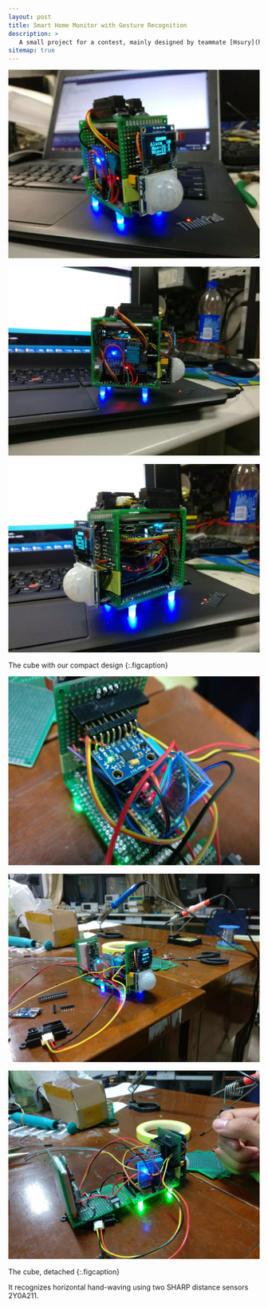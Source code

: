 ```yaml
---
layout: post
title: Smart Home Monitor with Gesture Recognition
description: >
   A small project for a contest, mainly designed by teammate [Hsury](https://kagamiz.com/).
sitemap: true
---
```


![Full-width image](/assets/img/img-projects/03-01.jfif)

![Full-width image](/assets/img/img-projects/03-02.jfif)

![Full-width image](/assets/img/img-projects/03-03.jfif)

The cube with our compact design
{:.figcaption}

![Full-width image](/assets/img/img-projects/03-04.jfif)

![Full-width image](/assets/img/img-projects/03-05.jfif)

![Full-width image](/assets/img/img-projects/03-06.jfif)

The cube, detached
{:.figcaption}

It recognizes horizontal hand-waving using two SHARP distance sensors 2Y0A211.

